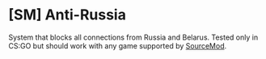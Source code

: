 # [SM] Anti-Russia
System that blocks all connections from Russia and Belarus.
Tested only in CS:GO but should work with any game supported by [SourceMod](https://www.sourcemod.net).
